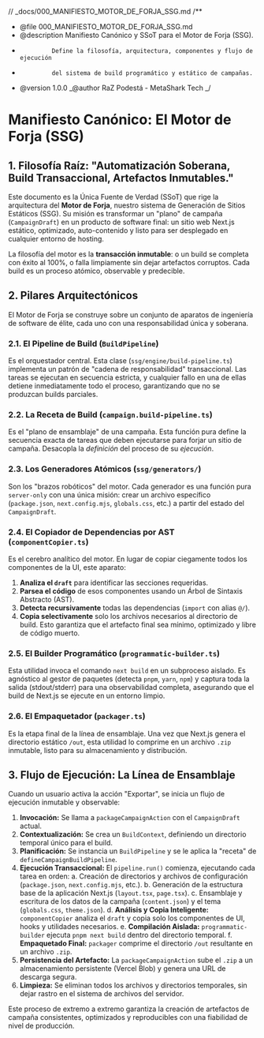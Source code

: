 // \_docs/000_MANIFIESTO_MOTOR_DE_FORJA_SSG.md
/\*\*

- @file 000_MANIFIESTO_MOTOR_DE_FORJA_SSG.md
- @description Manifiesto Canónico y SSoT para el Motor de Forja (SSG).
-              Define la filosofía, arquitectura, componentes y flujo de ejecución
-              del sistema de build programático y estático de campañas.
- @version 1.0.0
  _@author RaZ Podestá - MetaShark Tech
  _/

# Manifiesto Canónico: El Motor de Forja (SSG)

## 1. Filosofía Raíz: "Automatización Soberana, Build Transaccional, Artefactos Inmutables."

Este documento es la Única Fuente de Verdad (SSoT) que rige la arquitectura del **Motor de Forja**, nuestro sistema de Generación de Sitios Estáticos (SSG). Su misión es transformar un "plano" de campaña (`CampaignDraft`) en un producto de software final: un sitio web Next.js estático, optimizado, auto-contenido y listo para ser desplegado en cualquier entorno de hosting.

La filosofía del motor es la **transacción inmutable**: o un build se completa con éxito al 100%, o falla limpiamente sin dejar artefactos corruptos. Cada build es un proceso atómico, observable y predecible.

## 2. Pilares Arquitectónicos

El Motor de Forja se construye sobre un conjunto de aparatos de ingeniería de software de élite, cada uno con una responsabilidad única y soberana.

### 2.1. El Pipeline de Build (`BuildPipeline`)

Es el orquestador central. Esta clase (`ssg/engine/build-pipeline.ts`) implementa un patrón de "cadena de responsabilidad" transaccional. Las tareas se ejecutan en secuencia estricta, y cualquier fallo en una de ellas detiene inmediatamente todo el proceso, garantizando que no se produzcan builds parciales.

### 2.2. La Receta de Build (`campaign.build-pipeline.ts`)

Es el "plano de ensamblaje" de una campaña. Esta función pura define la secuencia exacta de tareas que deben ejecutarse para forjar un sitio de campaña. Desacopla la _definición_ del proceso de su _ejecución_.

### 2.3. Los Generadores Atómicos (`ssg/generators/`)

Son los "brazos robóticos" del motor. Cada generador es una función pura `server-only` con una única misión: crear un archivo específico (`package.json`, `next.config.mjs`, `globals.css`, etc.) a partir del estado del `CampaignDraft`.

### 2.4. El Copiador de Dependencias por AST (`componentCopier.ts`)

Es el cerebro analítico del motor. En lugar de copiar ciegamente todos los componentes de la UI, este aparato:

1.  **Analiza el `draft`** para identificar las secciones requeridas.
2.  **Parsea el código** de esos componentes usando un Árbol de Sintaxis Abstracto (AST).
3.  **Detecta recursivamente** todas las dependencias (`import` con alias `@/`).
4.  **Copia selectivamente** solo los archivos necesarios al directorio de build.
    Esto garantiza que el artefacto final sea mínimo, optimizado y libre de código muerto.

### 2.5. El Builder Programático (`programmatic-builder.ts`)

Esta utilidad invoca el comando `next build` en un subproceso aislado. Es agnóstico al gestor de paquetes (detecta `pnpm`, `yarn`, `npm`) y captura toda la salida (stdout/stderr) para una observabilidad completa, asegurando que el build de Next.js se ejecute en un entorno limpio.

### 2.6. El Empaquetador (`packager.ts`)

Es la etapa final de la línea de ensamblaje. Una vez que Next.js genera el directorio estático `/out`, esta utilidad lo comprime en un archivo `.zip` inmutable, listo para su almacenamiento y distribución.

## 3. Flujo de Ejecución: La Línea de Ensamblaje

Cuando un usuario activa la acción "Exportar", se inicia un flujo de ejecución inmutable y observable:

1.  **Invocación:** Se llama a `packageCampaignAction` con el `CampaignDraft` actual.
2.  **Contextualización:** Se crea un `BuildContext`, definiendo un directorio temporal único para el build.
3.  **Planificación:** Se instancia un `BuildPipeline` y se le aplica la "receta" de `defineCampaignBuildPipeline`.
4.  **Ejecución Transaccional:** El `pipeline.run()` comienza, ejecutando cada tarea en orden:
    a. Creación de directorios y archivos de configuración (`package.json`, `next.config.mjs`, etc.).
    b. Generación de la estructura base de la aplicación Next.js (`layout.tsx`, `page.tsx`).
    c. Ensamblaje y escritura de los datos de la campaña (`content.json`) y el tema (`globals.css`, `theme.json`).
    d. **Análisis y Copia Inteligente:** `componentCopier` analiza el `draft` y copia solo los componentes de UI, hooks y utilidades necesarios.
    e. **Compilación Aislada:** `programmatic-builder` ejecuta `pnpm next build` dentro del directorio temporal.
    f. **Empaquetado Final:** `packager` comprime el directorio `/out` resultante en un archivo `.zip`.
5.  **Persistencia del Artefacto:** La `packageCampaignAction` sube el `.zip` a un almacenamiento persistente (Vercel Blob) y genera una URL de descarga segura.
6.  **Limpieza:** Se eliminan todos los archivos y directorios temporales, sin dejar rastro en el sistema de archivos del servidor.

Este proceso de extremo a extremo garantiza la creación de artefactos de campaña consistentes, optimizados y reproducibles con una fiabilidad de nivel de producción.
